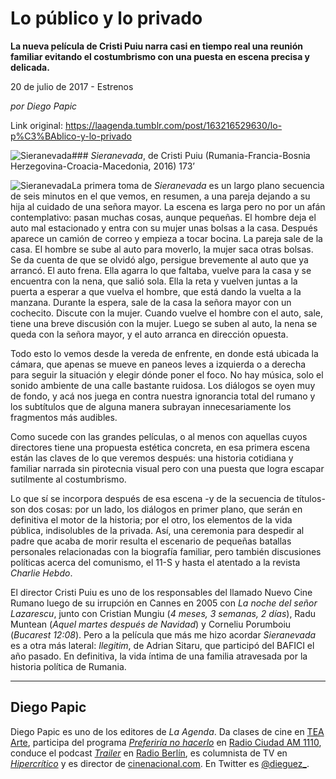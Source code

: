 # Lo público y lo privado

**La nueva película de Cristi Puiu narra casi en tiempo real una reunión familiar evitando el costumbrismo con una puesta en escena precisa y delicada.**

20 de julio de 2017 - Estrenos

_por Diego Papic_

Link original: https://laagenda.tumblr.com/post/163216529630/lo-p%C3%BAblico-y-lo-privado

![Sieranevada](https://64.media.tumblr.com/31b468abfbb072a295b6b156894c2325/tumblr_inline_pjzp57nNrZ1t6q87u_500.jpg)### *Sieranevada*, de Cristi Puiu (Rumania-Francia-Bosnia Herzegovina-Croacia-Macedonia, 2016) 173’

![Sieranevada](https://64.media.tumblr.com/31b468abfbb072a295b6b156894c2325/tumblr_inline_pjzp57nNrZ1t6q87u_400.jpg)La primera toma de *Sieranevada* es un largo plano secuencia de seis minutos en el que vemos, en resumen, a una pareja dejando a su hija al cuidado de una señora mayor. La escena es larga pero no por un afán contemplativo: pasan muchas cosas, aunque pequeñas. El hombre deja el auto mal estacionado y entra con su mujer unas bolsas a la casa. Después aparece un camión de correo y empieza a tocar bocina. La pareja sale de la casa. El hombre se sube al auto para moverlo, la mujer saca otras bolsas. Se da cuenta de que se olvidó algo, persigue brevemente al auto que ya arrancó. El auto frena. Ella agarra lo que faltaba, vuelve para la casa y se encuentra con la nena, que salió sola. Ella la reta y vuelven juntas a la puerta a esperar a que vuelva el hombre, que está dando la vuelta a la manzana. Durante la espera, sale de la casa la señora mayor con un cochecito. Discute con la mujer. Cuando vuelve el hombre con el auto, sale, tiene una breve discusión con la mujer. Luego se suben al auto, la nena se queda con la señora mayor, y el auto arranca en dirección opuesta.

Todo esto lo vemos desde la vereda de enfrente, en donde está ubicada la cámara, que apenas se mueve en paneos leves a izquierda o a derecha para seguir la situación y elegir dónde poner el foco. No hay música, solo el sonido ambiente de una calle bastante ruidosa. Los diálogos se oyen muy de fondo, y acá nos juega en contra nuestra ignorancia total del rumano y los subtítulos que de alguna manera subrayan innecesariamente los fragmentos más audibles.

Como sucede con las grandes películas, o al menos con aquellas cuyos directores tiene una propuesta estética concreta, en esa primera escena están las claves de lo que veremos después: una historia cotidiana y familiar narrada sin pirotecnia visual pero con una puesta que logra escapar sutilmente al costumbrismo.

Lo que sí se incorpora después de esa escena -y de la secuencia de títulos- son dos cosas: por un lado, los diálogos en primer plano, que serán en definitiva el motor de la historia; por el otro, los elementos de la vida pública, indisolubles de la privada. Así, una ceremonia para despedir al padre que acaba de morir resulta el escenario de pequeñas batallas personales relacionadas con la biografía familiar, pero también discusiones políticas acerca del comunismo, el 11-S y hasta el atentado a la revista *Charlie Hebdo*.

El director Cristi Puiu es uno de los responsables del llamado Nuevo Cine Rumano luego de su irrupción en Cannes en 2005 con *La noche del señor Lazarescu*, junto con Cristian Mungiu (*4 meses, 3 semanas, 2 días*), Radu Muntean (*Aquel martes después de Navidad*) y Corneliu Porumboiu (*Bucarest 12:08*). Pero a la película que más me hizo acordar *Sieranevada* es a otra más lateral: *Ilegitim*, de Adrian Sitaru, que participó del BAFICI el año pasado. En definitiva, la vida íntima de una familia atravesada por la historia política de Rumania.

  




---

 Diego Papic
------------

 Diego Papic es uno de los editores de *La Agenda*. Da clases de cine en [TEA Arte](http://tea-arte.com.ar/), participa del programa *[Preferiría no hacerlo](http://preferiria-no-hacerlo.tumblr.com/)* en [Radio Ciudad AM 1110](http://www.buenosaires.gob.ar/radiociudad), conduce el podcast *[Trailer](http://www.radioberlin.com.ar/programas/trailer)* en [Radio Berlín](http://www.radioberlin.com.ar/), es columnista de TV en *[Hipercrítico](http://hipercritico.com/)* y es director de [cinenacional.com](http://www.cinenacional.com/). En Twitter es [@dieguez\_](https://twitter.com/dieguez_). 

